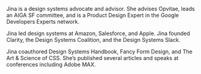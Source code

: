 Jina is a design systems advocate and advisor. She advises Opvitae, leads an AIGA SF committee, and is a Product Design Expert in the Google Developers Experts network.

Jina led design systems at Amazon, Salesforce, and Apple. Jina founded Clarity, the Design Systems Coalition, and the Design Systems Slack.

Jina coauthored Design Systems Handbook, Fancy Form Design, and The Art & Science of CSS. She’s published several articles and speaks at conferences including Adobe MAX.
